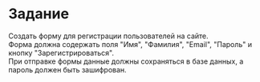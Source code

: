 # Задание

Создать форму для регистрации пользователей на сайте.  
Форма должна содержать поля "Имя", "Фамилия", "Email", "Пароль" и кнопку "Зарегистрироваться".  
При отправке формы данные должны сохраняться в базе данных, а пароль должен быть зашифрован.
